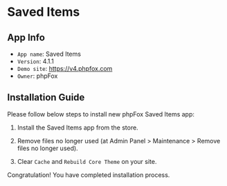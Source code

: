 # Saved Items

## App Info

- `App name`: Saved Items
- `Version`: 4.1.1
- `Demo site`: https://v4.phpfox.com
- `Owner`: phpFox

## Installation Guide

Please follow below steps to install new phpFox Saved Items app:

1. Install the Saved Items app from the store.

2. Remove files no longer used (at Admin Panel > Maintenance > Remove files no longer used).

3. Clear `Cache` and `Rebuild Core Theme` on your site.

Congratulation! You have completed installation process.
